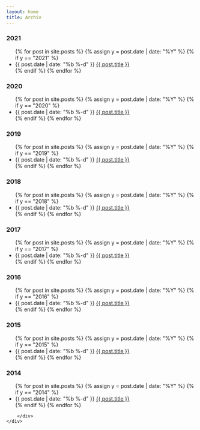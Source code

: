 ```yaml
---
layout: home
title: Archiv
---
```


<div class="row">        
    <div class="col-sm-6">
        <div class="list-group">

<div class="panel-heading" markdown="1">

### 2021
<ul class="posts">
{% for post in site.posts %}
  {% assign y = post.date | date: "%Y" %}
  {% if y == "2021" %}
  <li>
    <span class="post-date">{{ post.date | date: "%b %-d" }}</span>
    <a class="post-link" href="{{ post.url | prepend: site.baseurl }}">{{ post.title }}</a>
  </li>
  {% endif %}
{% endfor %}
</ul>

### 2020
<ul class="posts">
{% for post in site.posts %}
  {% assign y = post.date | date: "%Y" %}
  {% if y == "2020" %}
  <li>
    <span class="post-date">{{ post.date | date: "%b %-d" }}</span>
    <a class="post-link" href="{{ post.url | prepend: site.baseurl }}">{{ post.title }}</a>
  </li>
  {% endif %}
{% endfor %}
</ul>

### 2019
<ul class="posts">
{% for post in site.posts %}
  {% assign y = post.date | date: "%Y" %}
  {% if y == "2019" %}
  <li>
    <span class="post-date">{{ post.date | date: "%b %-d" }}</span>
    <a class="post-link" href="{{ post.url | prepend: site.baseurl }}">{{ post.title }}</a>
  </li>
  {% endif %}
{% endfor %}
</ul>

### 2018
<ul class="posts">
{% for post in site.posts %}
  {% assign y = post.date | date: "%Y" %}
  {% if y == "2018" %}
  <li>
    <span class="post-date">{{ post.date | date: "%b %-d" }}</span>
    <a class="post-link" href="{{ post.url | prepend: site.baseurl }}">{{ post.title }}</a>
  </li>
  {% endif %}
{% endfor %}
</ul>

### 2017
<ul class="posts">
{% for post in site.posts %}
  {% assign y = post.date | date: "%Y" %}
  {% if y == "2017" %}
  <li>
    <span class="post-date">{{ post.date | date: "%b %-d" }}</span>
    <a class="post-link" href="{{ post.url | prepend: site.baseurl }}">{{ post.title }}</a>
  </li>
  {% endif %}
{% endfor %}
</ul>

### 2016
<ul class="posts">
{% for post in site.posts %}
  {% assign y = post.date | date: "%Y" %}
  {% if y == "2016" %}
  <li>
    <span class="post-date">{{ post.date | date: "%b %-d" }}</span>
    <a class="post-link" href="{{ post.url | prepend: site.baseurl }}">{{ post.title }}</a>
  </li>
  {% endif %}
{% endfor %}
</ul>

### 2015
<ul class="posts">
{% for post in site.posts %}
  {% assign y = post.date | date: "%Y" %}
  {% if y == "2015" %}
  <li>
    <span class="post-date">{{ post.date | date: "%b %-d" }}</span>
    <a class="post-link" href="{{ post.url | prepend: site.baseurl }}">{{ post.title }}</a>
  </li>
  {% endif %}
{% endfor %}
</ul>

### 2014
<ul class="posts">
{% for post in site.posts %}
  {% assign y = post.date | date: "%Y" %}
  {% if y == "2014" %}
  <li>
    <span class="post-date">{{ post.date | date: "%b %-d" }}</span>
    <a class="post-link" href="{{ post.url | prepend: site.baseurl }}">{{ post.title }}</a>
  </li>
  {% endif %}
{% endfor %}
</ul>

</div>

        </div>
    </div>
</div>
